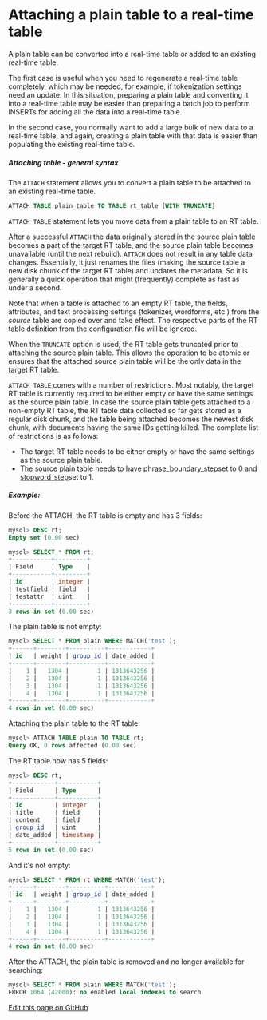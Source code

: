 # Attaching a plain table to a real-time table

<!-- example Example_1 -->

A plain table can be converted into a real-time table or added to an existing real-time table.

The first case is useful when you need to regenerate a real-time table completely, which may be needed, for example, if tokenization settings need an update. In this situation, preparing a plain table and converting it into a real-time table may be easier than preparing a batch job to perform INSERTs for adding all the data into a real-time table.

In the second case, you normally want to add a large bulk of new data to a real-time table, and again, creating a plain table with that data is easier than populating the existing real-time table.

##### Attaching table - general syntax
The `ATTACH` statement allows you to convert a plain table to be attached to an existing real-time table.

```sql
ATTACH TABLE plain_table TO TABLE rt_table [WITH TRUNCATE]
```

`ATTACH TABLE` statement lets you move data from a plain table to an RT table.

After a successful `ATTACH` the data originally stored in the source plain table becomes a part of the target RT table, and the source plain table becomes unavailable (until the next rebuild). `ATTACH` does not result in any table data changes. Essentially, it just renames the files (making the source table a new disk chunk of the target RT table) and updates the metadata. So it is generally a quick operation that might (frequently) complete as fast as under a second.

Note that when a table is attached to an empty RT table, the fields, attributes, and text processing settings (tokenizer, wordforms, etc.) from the *source* table are copied over and take effect. The respective parts of the RT table definition from the configuration file will be ignored.

When the `TRUNCATE` option is used, the RT table gets truncated prior to attaching the source plain table. This allows the operation to be atomic or ensures that the attached source plain table will be the only data in the target RT table.

`ATTACH TABLE` comes with a number of restrictions. Most notably, the target RT table is currently required to be either empty or have the same settings as the source plain table. In case the source plain table gets attached to a non-empty RT table, the RT table data collected so far gets stored as a regular disk chunk, and the table being attached becomes the newest disk chunk, with documents having the same IDs getting killed. The complete list of restrictions is as follows:
* The target RT table needs to be either empty or have the same settings as the source plain table.
* The source plain table needs to have [phrase_boundary_step](../../../Creating_a_table/NLP_and_tokenization/Low-level_tokenization.md#phrase_boundary_step)set to 0 and [stopword_step](../../../Creating_a_table/NLP_and_tokenization/Ignoring_stop-words.md#stopword_step)set to 1.


<!-- intro -->
##### Example:

<!-- request Example -->
Before the ATTACH, the RT table is empty and has 3 fields:

```sql
mysql> DESC rt;
Empty set (0.00 sec)

mysql> SELECT * FROM rt;
+-----------+---------+
| Field     | Type    |
+-----------+---------+
| id        | integer |
| testfield | field   |
| testattr  | uint    |
+-----------+---------+
3 rows in set (0.00 sec)
```

The plain table is not empty:

```sql
mysql> SELECT * FROM plain WHERE MATCH('test');
+------+--------+----------+------------+
| id   | weight | group_id | date_added |
+------+--------+----------+------------+
|    1 |   1304 |        1 | 1313643256 |
|    2 |   1304 |        1 | 1313643256 |
|    3 |   1304 |        1 | 1313643256 |
|    4 |   1304 |        1 | 1313643256 |
+------+--------+----------+------------+
4 rows in set (0.00 sec)
```

Attaching the plain table to the RT table:
```sql
mysql> ATTACH TABLE plain TO TABLE rt;
Query OK, 0 rows affected (0.00 sec)
```

The RT table now has 5 fields:

```sql
mysql> DESC rt;
+------------+-----------+
| Field      | Type      |
+------------+-----------+
| id         | integer   |
| title      | field     |
| content    | field     |
| group_id   | uint      |
| date_added | timestamp |
+------------+-----------+
5 rows in set (0.00 sec)
```

And it's not empty:

```sql
mysql> SELECT * FROM rt WHERE MATCH('test');
+------+--------+----------+------------+
| id   | weight | group_id | date_added |
+------+--------+----------+------------+
|    1 |   1304 |        1 | 1313643256 |
|    2 |   1304 |        1 | 1313643256 |
|    3 |   1304 |        1 | 1313643256 |
|    4 |   1304 |        1 | 1313643256 |
+------+--------+----------+------------+
4 rows in set (0.00 sec)
```

After the ATTACH, the plain table is removed and no longer available for searching:

```sql
mysql> SELECT * FROM plain WHERE MATCH('test');
ERROR 1064 (42000): no enabled local indexes to search
```
<!-- end -->

[Edit this page on GitHub](https://github.com/manticoresoftware/manticoresearch/tree/master/manual/Data_creation_and_modification/Adding_data_from_external_storages/Adding_data_to_tables/Attaching_a_plain_table_to_RT_table.md)

<!-- proofread -->